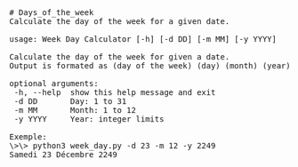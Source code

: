 <pre>
# Days_of_the_week
Calculate the day of the week for a given date.

usage: Week Day Calculator [-h] [-d DD] [-m MM] [-y YYYY]

Calculate the day of the week for given a date.
Output is formated as (day of the week) (day) (month) (year).

optional arguments:
 -h, --help  show this help message and exit
 -d DD       Day: 1 to 31
 -m MM       Month: 1 to 12
 -y YYYY     Year: integer limits
 
Exemple:
\>\> python3 week_day.py -d 23 -m 12 -y 2249
Samedi 23 Décembre 2249
</pre>

